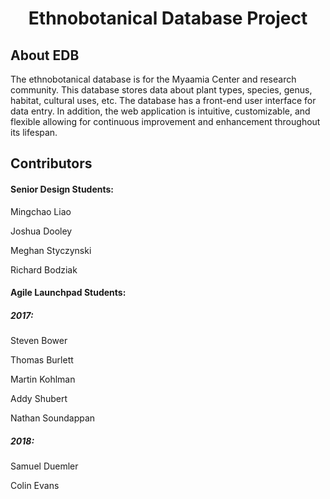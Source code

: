 <h1 align="center">Ethnobotanical Database Project</h1>

## About EDB

The ethnobotanical database is for the Myaamia Center and research community. This database stores data about plant types, species, genus, habitat, cultural uses, etc. The database has a front-end user interface for data entry. In addition, the web application is intuitive, customizable, and flexible allowing for continuous improvement and enhancement throughout its lifespan.

## Contributors
#### Senior Design Students:
Mingchao Liao

Joshua Dooley

Meghan Styczynski

Richard Bodziak

#### Agile Launchpad Students:
##### 2017:
Steven Bower

Thomas Burlett

Martin Kohlman

Addy Shubert

Nathan Soundappan

##### 2018:
Samuel Duemler

Colin Evans
